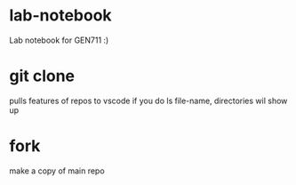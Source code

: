 # lab-notebook
Lab notebook for GEN711 :)

# git clone
pulls features of repos to vscode
if you do ls file-name, directories wil show up

# fork
make a copy of main repo



